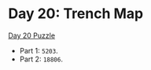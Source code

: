 # Day 20: Trench Map

[Day 20 Puzzle](https://adventofcode.com/2021/day/20)

+ Part 1: `5203`.
+ Part 2: `18806`.
